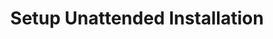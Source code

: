 ---
sidebar_position: 1
title: "Setup Unattended Installation"
sidebar_label: "Setup Unattended Installation"
description: "Configure automated Alpine Linux installation - create answer files, set up unattended setup, automate installation process, and enable hands-free deployment."
keywords:
  - "alpine unattended installation"
  - "automated setup"
  - "answer files"
  - "hands-free installation"
  - "installation automation"
tags:
  - alpine
  - unattended-installation
  - automated-setup
  - answer-files
  - automation
slug: /linux/alpine/installation/automated-install/setup-unattended-installation
---